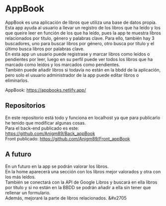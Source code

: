 # AppBook
AppBook es una aplicación de libros que utiliza una base de datos propia. Esta app ayuda al usuario a llevar un registro de los libros que ha leído y los que queire leer en función de los que ha leído, pues la app te muestra libros relacionados por título, género y palabras clave. Para ello, también hay 3 buscadores, uno para buscar libros por género, otro busca por título y el último busca libros por palabras clave.<br>
En esta app un usuario puede registrase y marcar libros como leídos o pendientes por leer, luego en su perfil puede ver todos los libros que ha marcado como leídos y los marcados como pendientes.<br>
También puede añadir libros si todavía no están en la bbdd de la aplicación, pero solo el usuario administrador de la app puede editar libros o eliminarlos.

AppBook: https://appbooks.netlify.app/

## Repositorios 
En este repositorio está todo y funciona en localhost ya que para publicarlo he tenido que modificar algunas cosas.<br>
Para el back-end publicado es este: https://github.com/Anigm89/Back_appBook <br>
Front publicado: https://github.com/Anigm89/Front_appBook

## A futuro
En un futuro en la app se podrán valorar los libros.<br>
En la home aparecerá una sección con los libros mejor valorados y otra con los más leídos.<br>
También se conectará con la API de Google Libros y buscará en ella libros por título y si no están en la BBDD se podrán añadir a ella sin tener que rellenar un formulario. <br>
Además, mejoraré la parte de libros relacionados. &#x2705